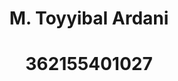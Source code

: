 <p align="center"><a href="https://sit.poliwangi.ac.id/images/logo.svg" width="100" alt="Poliwangi"></a></p>

<h1 align="center">M. Toyyibal Ardani</h1>
<h1 align="center">362155401027</h1>

